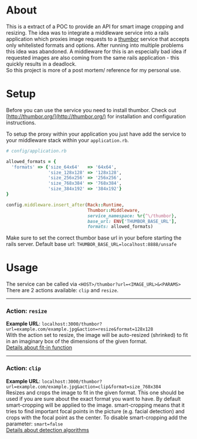 # About

This is a extract of a POC to provide an API for smart image cropping and resizing. The idea was to integrate a middleware service into a rails application which proxies image requests to a [thumbor](https://github.com/thumbor/thumbor) service that accepts only whitelisted formats and options. After running into multiple problems this idea was abandoned. A middleware for this is an especially bad idea if requested images are also coming from the same rails application - this quickly results in a deadlock.  
So this project is more of a post mortem/ reference for my personal use.


# Setup

Before you can use the service you need to install thumbor. Check out [http://thumbor.org/](http://thumbor.org/) for installation and configuration instructions.

To setup the proxy within your application you just have add the service to your middleware stack within your `application.rb`.


```ruby
# config/application.rb

allowed_formats = {
  'formats' => {'size_64x64'   => '64x64',
                'size_128x128' => '128x128',
                'size_256x256' => '256x256',
                'size_768x384' => '768x384',
                'size_384x192' => '384x192'}
}

config.middleware.insert_after(Rack::Runtime,
                               Thumbor::Middleware,
                               service_namespace: %r{^\/thumbor},
                               base_url: ENV['THUMBOR_BASE_URL'],
                               formats: allowed_formats)
```


Make sure to set the correct thumbor base url in your before starting the rails server.
Default base url: `THUMBOR_BASE_URL=localhost:8888/unsafe`


# Usage

The service can be called via `<HOST>/thumbor?url=<IMAGE_URL>&<PARAMS>`  
There are 2 actions available: `clip` and `resize`.  

----------------------

### Action: `resize`

__Example URL__: `localhost:3000/thumbor?url=example.com/example.jpg&action=resize&format=128x128`  
With the action set to resize, the image will be auto-resized (shrinked) to fit in an imaginary box of the dimensions of the given format.  
[Details about fit-in function](http://thumbor.readthedocs.io/en/latest/usage.html#fit-in)

----------------------

### Action: `clip`

__Example URL__: `localhost:3000/thumbor?url=example.com/example.jpg&action=clip&format=size_768x384`  
Resizes and crops the image to fit in the given format. This one should be used if you are sure about the exact format you want to have. By default smart-cropping will be applied to the image. smart-cropping means that it tries to find important focal points in the picture (e.g. facial detection) and crops with the focal point as the center. To disable smart-cropping add the parameter: `smart=false`  
[Details about detection algorithms](http://thumbor.readthedocs.io/en/latest/detection_algorithms.html)

